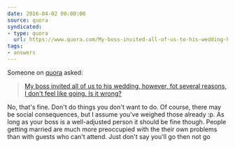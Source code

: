 ```yaml
---
date: 2016-04-02 00:00:00
source: quora
syndicated:
- type: quora
  url: https://www.quora.com/My-boss-invited-all-of-us-to-his-wedding-however-for-several-reasons-I-dont-feel-like-going-Is-it-wrong/answer/Roy-Tang
tags:
- answers
---
```


Someone on [quora](https://quora.com) asked:

> [My boss invited all of us to his wedding, however, fot several reasons, I don't feel like going. Is it wrong?](https://www.quora.com/My-boss-invited-all-of-us-to-his-wedding-however-for-several-reasons-I-dont-feel-like-going-Is-it-wrong/answer/Roy-Tang)


No, that's fine. Don't do things you don't want to do. Of course, there may be social consequences, but I assume you've weighed those already :p. As long as your boss is a well-adjusted person it should be fine though. People getting married are much more preoccupied with the their own problems than with guests who can't attend. Just don't say you'll go then not go